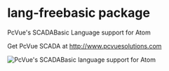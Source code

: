 # lang-freebasic package

PcVue's SCADABasic Language support for Atom

Get PcVue SCADA at http://www.pcvuesolutions.com

![PcVue's SCADABasic language support for Atom](http://i.giphy.com/xTiTnpyZpadlmGUzU4.gif)
